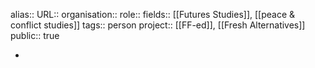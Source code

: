 alias::
URL::
organisation::
role::
fields:: [[Futures Studies]], [[peace & conflict studies]] 
tags:: person
project:: [[FF-ed]], [[Fresh Alternatives]] 
public:: true

-